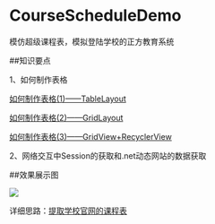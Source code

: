 # CourseScheduleDemo
模仿超级课程表，模拟登陆学校的正方教育系统

##知识要点

1、如何制作表格

[如何制作表格(1)——TableLayout](http://blog.csdn.net/chen19960724/article/details/52650222)

[如何制作表格(2)——GridLayout](http://blog.csdn.net/chen19960724/article/details/52651244)

[如何制作表格(3)——GridView+RecyclerView](http://blog.csdn.net/chen19960724/article/details/52691726)

2、网络交互中Session的获取和.net动态网站的数据获取

##效果展示图

![](https://github.com/newbiechen1024/CourseScheduleDemo/blob/master/showEffect/CourseScheduleDemo.gif)

详细思路：[提取学校官网的课程表](http://blog.csdn.net/chen19960724/article/details/52717376)
